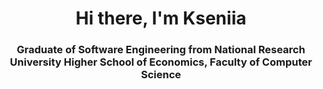 <div id="header" align="center">
    <h1>Hi there, I'm Kseniia</h1>
    <h3>Graduate of Software Engineering from National Research University Higher School of Economics, Faculty of Computer Science</h3>
    <a href="twitter-url">
    
</div>

<!--
**Ksmiloradova/Ksmiloradova** is a ✨ _special_ ✨ repository because its `README.md` (this file) appears on your GitHub profile.

Here are some ideas to get you started:

- 🔭 I’m currently working on ...
- 🌱 I’m currently learning ...
- 👯 I’m looking to collaborate on ...
- 🤔 I’m looking for help with ...
- 💬 Ask me about ...
- 📫 How to reach me: ...
- 😄 Pronouns: ...
- ⚡ Fun fact: ...
-->
